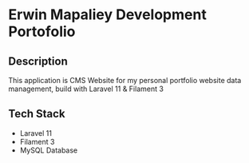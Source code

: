 # Erwin Mapaliey Development Portofolio #

## Description

This application is CMS Website for my personal portfolio website data management, build with Laravel 11 & Filament 3

## Tech Stack

* Laravel 11
* Filament 3
* MySQL Database

